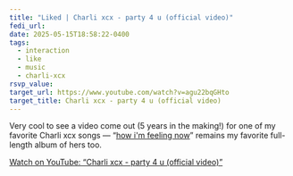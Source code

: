 ```yaml
---
title: "Liked | Charli xcx - party 4 u (official video)"
fedi_url: 
date: 2025-05-15T18:58:22-0400
tags:
  - interaction
  - like
  - music
  - charli-xcx
rsvp_value: 
target_url: https://www.youtube.com/watch?v=agu22bqGHto
target_title: Charli xcx - party 4 u (official video)
---
```


<!-- lite-youtube -->
<link rel="stylesheet" href="/styles/videos/lite-yt-embed.css" />
<script src="/styles/videos/lite-yt-embed.js"></script>

Very cool to see a video come out (5 years in the making!) for one of my favorite Charli xcx songs — “[how i'm feeling now](https://en.wikipedia.org/wiki/How_I%27m_Feeling_Now)” remains my favorite full-length album of hers too.

<lite-youtube videoid="agu22bqGHto" style="background-image: url('https://i.ytimg.com/vi/agu22bqGHto/hqdefault.jpg');">
    <a href="https://www.youtube.com/watch?v=agu22bqGHto" class="lyt-playbtn" title="Play Video"><span class="lyt-visually-hidden">Watch on YouTube: “Charli xcx - party 4 u (official video)”</span></a>
</lite-youtube>
